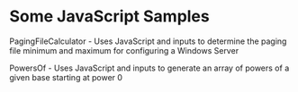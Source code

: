 # Some JavaScript Samples

PagingFileCalculator - Uses JavaScript and inputs to determine the paging file minimum and maximum for configuring a Windows Server

PowersOf - Uses JavaScript and inputs to generate an array of powers of a given base starting at power 0
